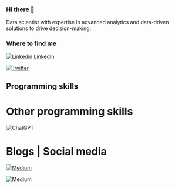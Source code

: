 ### Hi there 👋

<!--
**carlosalvarezh/carlosalvarezh** is a ✨ _special_ ✨ repository because its `README.md` (this file) appears on your GitHub profile. -->

Data scientist with expertise in advanced analytics and data-driven solutions to drive decision-making.

### Where to find me

[![Linkedin](https://i.stack.imgur.com/gVE0j.png) LinkedIn](https://www.linkedin.com/in/carlosalvarez5)
&nbsp;

[![Twitter](https://img.shields.io/twitter/url/https/twitter.com/alvarezhenao.svg?style=social&label=Follow%20%40alvarezhenao)](https://twitter.com/alvarezhenao)

## Programming skills


# Other programming skills
![ChatGPT](https://img.shields.io/badge/chatGPT-74aa9c?style=for-the-badge&logo=openai&logoColor=white)

# Blogs | Social media
[![Medium](https://img.shields.io/badge/Medium-@carlosalvarezh-12100E]?style=for-the-badge&logo=medium&logoColor=white)](https://medium.com/@carlosalvarezh)

![Medium](https://img.shields.io/badge/Medium-12100E?style=for-the-badge&logo=medium&logoColor=white)
